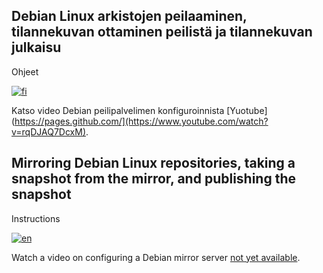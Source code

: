 ## Debian Linux arkistojen peilaaminen, tilannekuvan ottaminen peilistä ja tilannekuvan julkaisu

Ohjeet

[![fi](https://img.shields.io/badge/lang-FI-blue.svg)](https://github.com/idumdidum/Linux_mirror-snapshot-and-publish/blob/main/Debian/README_fi.md)

Katso video Debian peilipalvelimen konfiguroinnista [Yuotube](https://pages.github.com/](https://www.youtube.com/watch?v=rqDJAQ7DcxM).

## Mirroring Debian Linux repositories, taking a snapshot from the mirror, and publishing the snapshot

Instructions

[![en](https://img.shields.io/badge/lang-EN-white.svg)](https://github.com/idumdidum/Linux_mirror-snapshot-and-publish/blob/main/Debian/README_en.md)

Watch a video on configuring a Debian mirror server [not yet available]().
